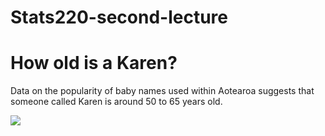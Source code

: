 # Stats220-second-lecture
# How old is a Karen?

Data on the popularity of 
baby names used within 
Aotearoa suggests that 
someone called Karen is 
around 50 to 65 years old.

![](D:\Wallpaper\wallhaven-9dm7dd_1920x1080.png)
